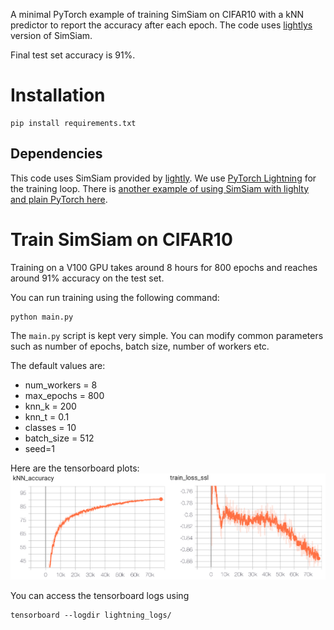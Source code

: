 A minimal PyTorch example of training SimSiam on CIFAR10 with a kNN predictor to
report the accuracy after each epoch. The code uses 
[lightlys](https://github.com/lightly-ai/lightly) version of SimSiam.

Final test set accuracy is 91%.

# Installation

```
pip install requirements.txt
```

## Dependencies

This code uses SimSiam provided by [lightly](https://github.com/lightly-ai/lightly). We use [PyTorch Lightning](https://github.com/PyTorchLightning/pytorch-lightning) for the 
training loop. There is [another example of using SimSiam with lighlty and plain
PyTorch here](https://docs.lightly.ai/tutorials/package/tutorial_simsiam_esa.html).

# Train SimSiam on CIFAR10

Training on a V100 GPU takes around 8 hours for 800 epochs and reaches around
91% accuracy on the test set.

You can run training using the following command:

```
python main.py
```

The `main.py` script is kept very simple. You can modify common parameters such
as number of epochs, batch size, number of workers etc.

The default values are:

- num_workers = 8
- max_epochs = 800
- knn_k = 200
- knn_t = 0.1
- classes = 10
- batch_size = 512
- seed=1

Here are the tensorboard plots:
![Plot showing accuracy and loss of SimSiam on cifar10](images/simsiam-cifar10-acc-loss.png)

You can access the tensorboard logs using
```
tensorboard --logdir lightning_logs/
```